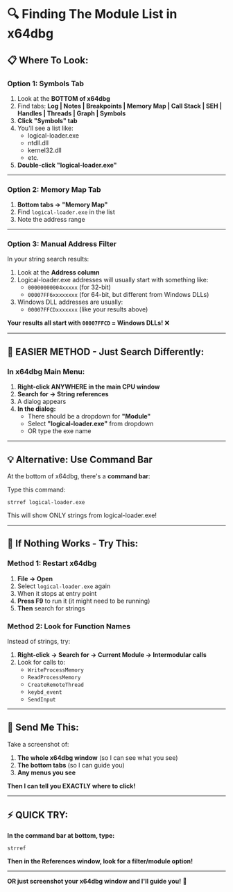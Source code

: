 # 🔍 Finding The Module List in x64dbg

## 📋 Where To Look:

### **Option 1: Symbols Tab**

1. Look at the **BOTTOM of x64dbg**
2. Find tabs: **Log | Notes | Breakpoints | Memory Map | Call Stack | SEH | Handles | Threads | Graph | Symbols**
3. **Click "Symbols" tab**
4. You'll see a list like:
   - logical-loader.exe
   - ntdll.dll
   - kernel32.dll
   - etc.
5. **Double-click "logical-loader.exe"**

---

### **Option 2: Memory Map Tab**

1. **Bottom tabs → "Memory Map"**
2. Find `logical-loader.exe` in the list
3. Note the address range

---

### **Option 3: Manual Address Filter**

In your string search results:

1. Look at the **Address column**
2. Logical-loader.exe addresses will usually start with something like:
   - `00000000004xxxxx` (for 32-bit)
   - `00007FF6xxxxxxxx` (for 64-bit, but different from Windows DLLs)
3. Windows DLL addresses are usually:
   - `00007FFCDxxxxxxx` (like your results above)

**Your results all start with `00007FFCD` = Windows DLLs!** ❌

---

## 🎯 **EASIER METHOD - Just Search Differently:**

### **In x64dbg Main Menu:**

1. **Right-click ANYWHERE in the main CPU window**
2. **Search for → String references**
3. A dialog appears
4. **In the dialog:**
   - There should be a dropdown for **"Module"**
   - Select **"logical-loader.exe"** from dropdown
   - OR type the exe name

---

## 💡 **Alternative: Use Command Bar**

At the bottom of x64dbg, there's a **command bar**:

Type this command:
```
strref logical-loader.exe
```

This will show ONLY strings from logical-loader.exe!

---

## 🔧 **If Nothing Works - Try This:**

### **Method 1: Restart x64dbg**

1. **File → Open**
2. Select `logical-loader.exe` again
3. When it stops at entry point
4. **Press F9** to run it (it might need to be running)
5. **Then** search for strings

### **Method 2: Look for Function Names**

Instead of strings, try:

1. **Right-click → Search for → Current Module → Intermodular calls**
2. Look for calls to:
   - `WriteProcessMemory`
   - `ReadProcessMemory`
   - `CreateRemoteThread`
   - `keybd_event`
   - `SendInput`

---

## 📸 **Send Me This:**

Take a screenshot of:

1. **The whole x64dbg window** (so I can see what you see)
2. **The bottom tabs** (so I can guide you)
3. **Any menus you see**

**Then I can tell you EXACTLY where to click!**

---

## ⚡ **QUICK TRY:**

**In the command bar at bottom, type:**
```
strref
```

**Then in the References window, look for a filter/module option!**

---

**OR just screenshot your x64dbg window and I'll guide you!** 📸